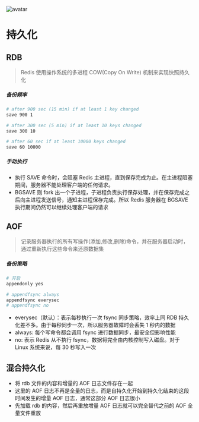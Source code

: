 ![avatar](http://pythonup.cn/static/public/picture/116.png)

# 持久化

## RDB
> Redis 使用操作系统的多进程 COW(Copy On Write) 机制来实现快照持久化

##### 备份频率
```bash
# after 900 sec (15 min) if at least 1 key changed
save 900 1

# after 300 sec (5 min) if at least 10 keys changed
save 300 10

# after 60 sec if at least 10000 keys changed
save 60 10000
```

##### 手动执行

* 执行 SAVE 命令时，会阻塞 Redis 主进程，直到保存完成为止。在主进程阻塞期间，服务器不能处理客户端的任何请求。
* BGSAVE 则 fork 出一个子进程，子进程负责执行保存处理，并在保存完成之后向主进程发送信号，通知主进程保存完成。所以 Redis 服务器在 BGSAVE 执行期间仍然可以继续处理客户端的请求

## AOF
> 记录服务器执行的所有写操作(添加,修改,删除)命令，并在服务器启动时，通过重新执行这些命令来还原数据集

##### 备份策略

```bash
# 开启
appendonly yes

# appendfsync always
appendfsync everysec
# appendfsync no
```

* everysec（默认）：表示每秒执行一次 fsync 同步策略，效率上同 RDB 持久化差不多。由于每秒同步一次，所以服务器故障时会丢失 1 秒内的数据
* always: 每个写命令都会调用 fsync 进行数据同步，最安全但影响性能
* no: 表示 Redis 从不执行 fsync，数据将完全由内核控制写入磁盘。对于 Linux 系统来说，每 30 秒写入一次

## 混合持久化

* 将 rdb 文件的内容和增量的 AOF 日志文件存在一起
* 这里的 AOF 日志不再是全量的日志，而是自持久化开始到持久化结束的这段时间发生的增量 AOF 日志，通常这部分 AOF 日志很小
* 先加载 rdb 的内容，然后再重放增量 AOF 日志就可以完全替代之前的 AOF 全量文件重放
